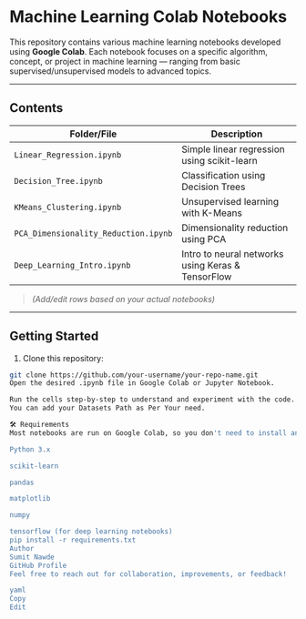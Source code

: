 #  Machine Learning Colab Notebooks

This repository contains various machine learning notebooks developed using **Google Colab**. Each notebook focuses on a specific algorithm, concept, or project in machine learning — ranging from basic supervised/unsupervised models to advanced topics.

---

##  Contents

| Folder/File | Description |
|-------------|-------------|
| `Linear_Regression.ipynb` | Simple linear regression using scikit-learn |
| `Decision_Tree.ipynb` | Classification using Decision Trees |
| `KMeans_Clustering.ipynb` | Unsupervised learning with K-Means |
| `PCA_Dimensionality_Reduction.ipynb` | Dimensionality reduction using PCA |
| `Deep_Learning_Intro.ipynb` | Intro to neural networks using Keras & TensorFlow |
> *(Add/edit rows based on your actual notebooks)*

---

##  Getting Started

1. Clone this repository:

```bash
git clone https://github.com/your-username/your-repo-name.git
Open the desired .ipynb file in Google Colab or Jupyter Notebook.

Run the cells step-by-step to understand and experiment with the code.
You can add your Datasets Path as Per Your need.

🛠 Requirements
Most notebooks are run on Google Colab, so you don't need to install anything. If running locally, ensure you have:

Python 3.x

scikit-learn

pandas

matplotlib

numpy

tensorflow (for deep learning notebooks)
pip install -r requirements.txt
Author
Sumit Nawde
GitHub Profile
Feel free to reach out for collaboration, improvements, or feedback!

yaml
Copy
Edit
